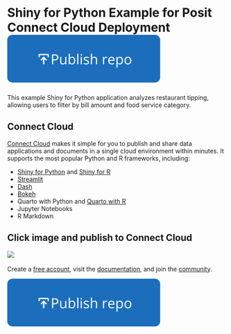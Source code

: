 # Shiny for Python Example for Posit Connect Cloud Deployment [<img src="https://raw.githubusercontent.com/omnidesigns/test-CTA-buttons/55afd059fc16180719643343dfda1668f983f0ae/images/publish%20button.svg?token=AAX7YWMLWILEFUBYU7HT4OLG3E3HG">](https://connect.posit.cloud/publish?contentType=shiny&sourceRepositoryURL=https%3A%2F%2Fgithub.com%2Fposit-hosted%2Fexamples-shiny-python&sourceRef=main&sourceRefType=branch&primaryFile=app.py&pythonVersion=3.11)

This example Shiny for Python application analyzes restaurant tipping, allowing users to filter by bill amount and food service category.


## Connect Cloud
[Connect Cloud](https://connect.posit.cloud/) makes it simple for you to publish and share data applications and documents in a single cloud environment within minutes. It supports the most popular Python and R frameworks, including:
* [Shiny for Python](https://docs.posit.co/connect-cloud/how-to/python/shiny-python.html) and [Shiny for R](https://docs.posit.co/connect-cloud/how-to/r/shiny-r.html)
* [Streamlit](https://docs.posit.co/connect-cloud/how-to/python/streamlit.html)
* [Dash](https://docs.posit.co/connect-cloud/how-to/python/dash.html)
* [Bokeh](https://docs.posit.co/connect-cloud/how-to/python/bokeh.html)
* Quarto with Python and [Quarto with R](https://docs.posit.co/connect-cloud/how-to/r/quarto-r.html)
* Jupyter Notebooks
* R Markdown

## Click image and publish to Connect Cloud
[<img src="https://github.com/user-attachments/assets/525b3a93-3f9b-48a5-869e-69f1be2617d2">](https://connect.posit.cloud/publish?contentType=shiny&sourceRepositoryURL=https%3A%2F%2Fgithub.com%2Fposit-hosted%2Fexamples-shiny-python&sourceRef=main&sourceRefType=branch&primaryFile=app.py&pythonVersion=3.11)


Create a [free account](https://connect.posit.cloud/), visit the [documentation](https://docs.posit.co/connect-cloud/), and join the [community](https://forum.posit.co/c/posit-professional-hosted/posit-connect-cloud/67). 

[<img src="https://raw.githubusercontent.com/omnidesigns/test-CTA-buttons/55afd059fc16180719643343dfda1668f983f0ae/images/publish%20button.svg?token=AAX7YWMLWILEFUBYU7HT4OLG3E3HG">](https://connect.posit.cloud/publish?contentType=shiny&sourceRepositoryURL=https%3A%2F%2Fgithub.com%2Fposit-hosted%2Fexamples-shiny-python&sourceRef=main&sourceRefType=branch&primaryFile=app.py&pythonVersion=3.11)


